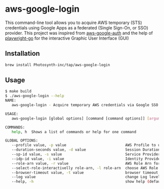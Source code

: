 # aws-google-login

This command-line tool allows you to acquire AWS temporary (STS) credentials using Google Apps as a federated (Single Sign-On, or SSO) provider. This project was inspired from [aws-google-auth](https://github.com/cevoaustralia/aws-google-auth)
 and the help of [playwright-go](https://github.com/mxschmitt/playwright-go) for the interactive Graphic User Interface (GUI)

## Installation

```bash
brew install Photosynth-inc/tap/aws-google-login
```

## Usage

```bash
$ make build
$ ./aws-google-login --help
NAME:
   aws-google-login - Acquire temporary AWS credentials via Google SSO (SAML v2)

USAGE:
   aws-google-login [global options] [command [command options]] [arguments...]

COMMANDS:
   help, h  Shows a list of commands or help for one command

GLOBAL OPTIONS:
   --profile value, -p value                           AWS Profile to use (default: "akerun")
   --duration-seconds value, -d value                  Session Duration (in seconds) (default: 3600)
   --sp-id value, -s value                             Service Provider ID (default value is in /Users/daikiwatanabe/.aws/config)
   --idp-id value, -i value                            Identity Provider ID (default value is in /Users/daikiwatanabe/.aws/config)
   --role-arn value, -r value                          AWS Role Arn for assuming to, ex: arn:aws:iam::123456789012:role/role-name
   --select-role-interactivelly role-arn, -l role-arn  choose AWS Role interactively. If set, role-arn will be ignored (default: false)
   --browser-timeout value, -t value                   browser timeout duration in seconds (default: 60)
   --log value                                         change Log level, choose from: [trace | debug | info | warn | error | fatal | panic]
   --help, -h                                          show help (default: false)
```
